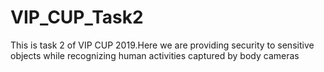 # VIP_CUP_Task2
This is task 2 of VIP CUP 2019.Here we are providing security to sensitive objects while recognizing human activities captured by body cameras
